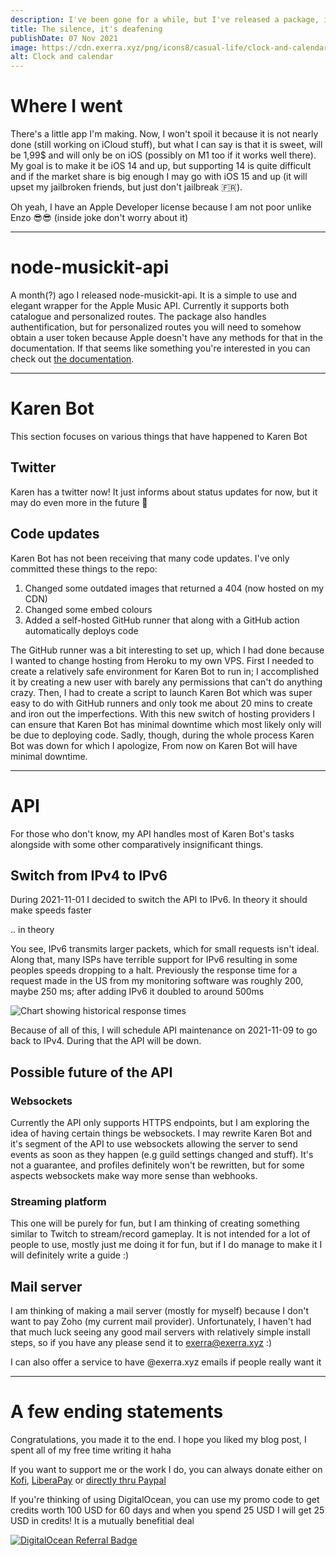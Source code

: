 ```yaml
---
description: I've been gone for a while, but I've released a package, improved Karen Bot & API.
title: The silence, it's deafening
publishDate: 07 Nov 2021
image: https://cdn.exerra.xyz/png/icons8/casual-life/clock-and-calendar_512x356.png
alt: Clock and calendar
---
```

# Where I went

There's a little app I'm making. Now, I won't spoil it because it is not nearly done (still working on iCloud stuff), but what I can say is that it is sweet, will be 1,99$ and will only be on iOS (possibly on M1 too if it works well there). My goal is to make it be iOS 14 and up, but supporting 14 is quite difficult and if the market share is big enough I may go with iOS 15 and up (it will upset my jailbroken friends, but just don't jailbreak :fr:).

Oh yeah, I have an Apple Developer license because I am not poor unlike Enzo 😎😎 (inside joke don't worry about it)

---

# node-musickit-api

A month(?) ago I released node-musickit-api. It is a simple to use and elegant wrapper for the Apple Music API. Currently it supports both catalogue and personalized routes. The package also handles authentification, but for personalized routes you will need to somehow obtain a user token because Apple doesn't have any methods for that in the documentation. If that seems like something you're interested in you can check out [the documentation](https://musickit.js.org/#/).

---

# Karen Bot

This section focuses on various things that have happened to Karen Bot

## Twitter

Karen has a twitter now! It just informs about status updates for now, but it may do even more in the future :eyes:

<p><TwitterFollowButton screenName={'KarenBotDiscord'}/></p>

## Code updates

Karen Bot has not been receiving that many code updates. I've only committed these things to the repo:

1. Changed some outdated images that returned a 404 (now hosted on my CDN)
2. Changed some embed colours
3. Added a self-hosted GitHub runner that along with a GitHub action automatically deploys code

The GitHub runner was a bit interesting to set up, which I had done because I wanted to change hosting from Heroku to my own VPS. First I needed to create a relatively safe environment for Karen Bot to run in; I accomplished it by creating a new user with barely any permissions that can't do anything crazy. Then, I had to create a script to launch Karen Bot which was super easy to do with GitHub runners and only took me about 20 mins to create and iron out the imperfections. With this new switch of hosting providers I can ensure that Karen Bot has minimal downtime which most likely only will be due to deploying code. Sadly, though, during the whole process Karen Bot was down for which I apologize, From now on Karen Bot will have minimal downtime.

---

# API

For those who don't know, my API handles most of Karen Bot's tasks alongside with some other comparatively insignificant things.

## Switch from IPv4 to IPv6

During 2021-11-01 I decided to switch the API to IPv6. In theory it should make speeds faster

.. in theory

You see, IPv6 transmits larger packets, which for small requests isn't ideal. Along that, many ISPs have terrible support for IPv6 resulting in some peoples speeds dropping to a halt. Previously the response time for a request made in the US from my monitoring software was roughly 200, maybe 250 ms; after adding IPv6 it doubled to around 500ms

![Chart showing historical response times](https://cdn.exerra.xyz/files/png/api_response_time_nov1-nov2.png "Response times")

Because of all of this, I will schedule API maintenance on 2021-11-09 to go back to IPv4. During that the API will be down.

## Possible future of the API

### Websockets

Currently the API only supports HTTPS endpoints, but I am exploring the idea of having certain things be websockets. I may rewrite Karen Bot and it's segment of the API to use websockets allowing the server to send events as soon as they happen (e.g guild settings changed and stuff). It's not a guarantee, and profiles definitely won't be rewritten, but for some aspects websockets make way more sense than webhooks.

### Streaming platform

This one will be purely for fun, but I am thinking of creating something similar to Twitch to stream/record gameplay. It is not intended for a lot of people to use, mostly just me doing it for fun, but if I do manage to make it I will definitely write a guide :)

## Mail server

I am thinking of making a mail server (mostly for myself) because I don't want to pay Zoho (my current mail provider). Unfortunately, I haven't had that much luck seeing any good mail servers with relatively simple install steps, so if you have any please send it to exerra@exerra.xyz :)

I can also offer a service to have @exerra.xyz emails if people really want it

---

# A few ending statements

Congratulations, you made it to the end. I hope you liked my blog post, I spent all of my free time writing it haha

If you want to support me or the work I do, you can always donate either on [Kofi](https://ko-fi.com/exerra), [LiberaPay](https://liberapay.com/Exerra/) or [directly thru Paypal](https://paypal.me/exerrabusiness)

If you're thinking of using DigitalOcean, you can use my promo code to get credits worth 100 USD for 60 days and when you spend 25 USD I will get 25 USD in credits! It is a mutually benefitial deal

[![DigitalOcean Referral Badge](https://web-platforms.sfo2.digitaloceanspaces.com/WWW/Badge%203.svg)](https://www.digitalocean.com/?refcode=724deb483716&utm_campaign=Referral_Invite&utm_medium=Referral_Program&utm_source=badge)
